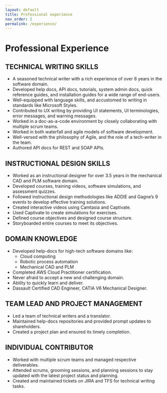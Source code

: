 ```yaml
---
layout: default
title: Professional experience
nav_order: 2
permalink: /experience/
---
```

# Professional Experience
## TECHNICAL WRITING SKILLS
- A seasoned technical writer with a rich experience of over 8 years in the software domain.
- Developed help docs, API docs, tutorials, system admin docs, quick reference guides, and installation guides for a wide range of end-users.
- Well-equipped with language skills, and accustomed to writing in standards like Microsoft Styles.
- Contributed to UX writing by providing UI statements, UI terminologies, error messages, and warning messages.
- Worked in a doc-as-a-code environment by closely collaborating with multiple scrum teams.
- Worked in both waterfall and agile models of software development.
- Well-versed with the philosophy of Agile, and the role of a tech-writer in the team.
- Authored API docs for REST and SOAP APIs.

## INSTRUCTIONAL DESIGN SKILLS
- Worked as an instructional designer for over 3.5 years in the mechanical CAD and PLM software domain.
- Developed courses, training videos, software simulations, and assessment quizzes.
- Followed instructional design methodologies like ADDIE and Gagne’s 9 events to develop effective training solutions.
- Created interactive videos using Camtasia and Captivate.
- Used Captivate to create simulations for exercises.
- Defined course objectives and designed course structure.
- Storyboarded entire courses to meet its objectives.

## DOMAIN KNOWLEDGE
- Developed help-docs for high-tech software domains like:
    - Cloud computing
    - Robotic process automation
    - Mechanical CAD and PLM
- Completed AWS Cloud Practitioner certification.
- Never afraid to accept a new and challenging domain.
- Ability to quickly learn and deliver.
- Dassault Certified CAD Engineer, CATIA V6 Mechanical Designer.

## TEAM LEAD AND PROJECT MANAGEMENT
- Led a team of technical writers and a translator.
- Maintained help-docs repositories and provided prompt updates to shareholders.
- Created a project plan and ensured its timely completion.

## INDIVIDUAL CONTRIBUTOR
- Worked with multiple scrum teams and managed respective deliverables.
- Attended scrums, grooming sessions, and planning sessions to stay updated with the latest project status and planning.
- Created and maintained tickets on JIRA and TFS for technical writing tasks.